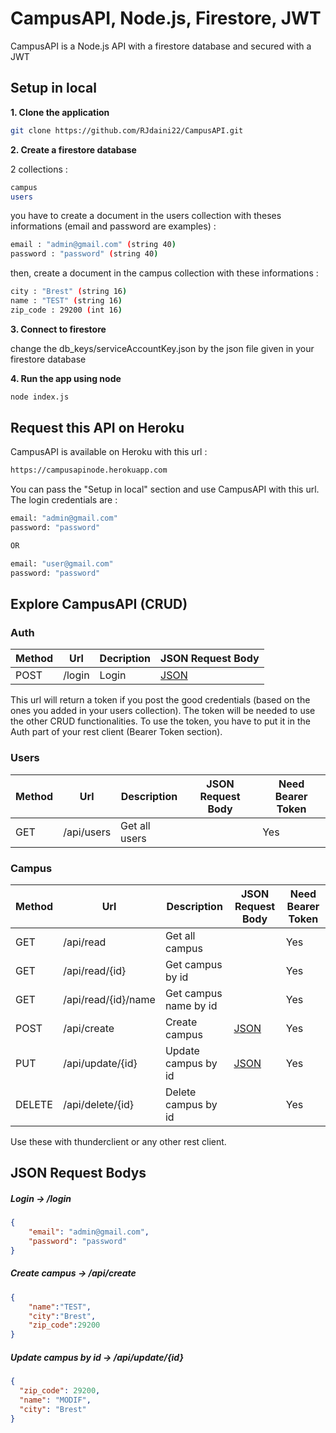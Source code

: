 # CampusAPI, Node.js, Firestore, JWT

CampusAPI is a Node.js API with a firestore database and secured with a JWT

## Setup in local

**1. Clone the application**

```bash
git clone https://github.com/RJdaini22/CampusAPI.git
```

**2. Create a firestore database**

2 collections :

```bash
campus
users
```

you have to create a document in the users collection with theses informations (email and password are examples) :

```bash
email : "admin@gmail.com" (string 40)
password : "password" (string 40)
```

then, create a document in the campus collection with these informations :

```bash
city : "Brest" (string 16)
name : "TEST" (string 16)
zip_code : 29200 (int 16)
```

**3. Connect to firestore**

change the db_keys/serviceAccountKey.json by the json file given in your firestore database


**4. Run the app using node**

```bash
node index.js
```

## Request this API on Heroku

CampusAPI is available on Heroku with this url :

```bash
https://campusapinode.herokuapp.com
```

You can pass the "Setup in local" section and use CampusAPI with this url. The login credentials are :

```bash
email: "admin@gmail.com"
password: "password"

OR

email: "user@gmail.com"
password: "password"
```

## Explore CampusAPI (CRUD)

### Auth

| Method | Url | Decription | JSON Request Body | 
| ------ | --- | ---------- | ------------ |
| POST   | /login | Login | [JSON](#login) |

This url will return a token if you post the good credentials (based on the ones you added in your users collection).
The token will be needed to use the other CRUD functionalities.
To use the token, you have to put it in the Auth part of your rest client (Bearer Token section).

### Users

| Method | Url | Description | JSON Request Body | Need Bearer Token |
| ------ | --- | ----------- | ------------------------- | ----------------- |
| GET    | /api/users | Get all users | | Yes |

### Campus

| Method | Url | Description | JSON Request Body | Need Bearer Token |
| ------ | --- | ----------- | ------------------------- | ----------------- |
| GET    | /api/read | Get all campus | | Yes |
| GET    | /api/read/{id} | Get campus by id | | Yes |
| GET    | /api/read/{id}/name | Get campus name by id | | Yes |
| POST    | /api/create | Create campus | [JSON](#addcampus) | Yes |
| PUT    | /api/update/{id} | Update campus by id | [JSON](#updatecampus) | Yes |
| DELETE    | /api/delete/{id} | Delete campus by id | | Yes |

Use these with thunderclient or any other rest client.

## JSON Request Bodys

##### <a id="login">Login -> /login</a>
```json
{
    "email": "admin@gmail.com",
    "password": "password"
}
```

##### <a id="addcampus">Create campus -> /api/create</a>
```json
{
    "name":"TEST",
    "city":"Brest",
    "zip_code":29200
}
```

##### <a id="updatecampus">Update campus by id -> /api/update/{id}</a>
```json
{
  "zip_code": 29200,
  "name": "MODIF",
  "city": "Brest"
}
```

